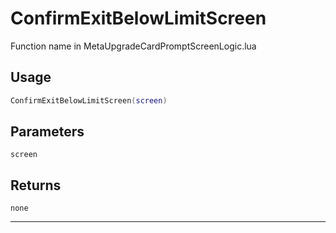 # ConfirmExitBelowLimitScreen
Function name in MetaUpgradeCardPromptScreenLogic.lua
## Usage
```lua
ConfirmExitBelowLimitScreen(screen)
```
## Parameters
`screen`
## Returns
`none`

---